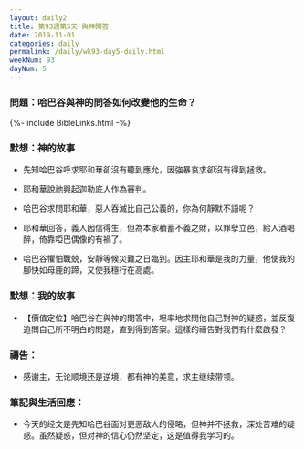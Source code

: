 ```yaml
---
layout: daily2
title: 第93週第5天 與神問答
date: 2019-11-01
categories: daily
permalink: /daily/wk93-day5-daily.html
weekNum: 93
dayNum: 5
---
```


### 問題：哈巴谷與神的問答如何改變他的生命？

{%- include BibleLinks.html -%}

### 默想：神的故事
+ 先知哈巴谷呼求耶和華卻沒有聽到應允，因強暴哀求卻沒有得到拯救。

+ 耶和華說祂興起迦勒底人作為審判。

+ 哈巴谷求問耶和華，惡人吞滅比自己公義的，你為何靜默不語呢？

+ 耶和華回答，義人因信得生，但為本家積蓄不義之財，以罪孽立邑，給人酒喝醉，倚靠啞巴偶像的有禍了。

+ 哈巴谷懼怕戰兢，安靜等候災難之日臨到。因主耶和華是我的力量，他使我的腳快如母鹿的蹄，又使我穩行在高處。


### 默想：我的故事
+ 【價值定位】哈巴谷在與神的問答中，坦率地求問他自己對神的疑惑，並反復追問自己所不明白的問題，直到得到答案。這樣的禱告對我們有什麼啟發？


### 禱告：

+ 感谢主，无论顺境还是逆境，都有神的美意，求主继续带领。

### 筆記與生活回應：

+ 今天的经文是先知哈巴谷面对更恶敌人的侵略，但神并不拯救，深处苦难的疑惑。虽然疑惑，但对神的信心仍然坚定，这是值得我学习的。

